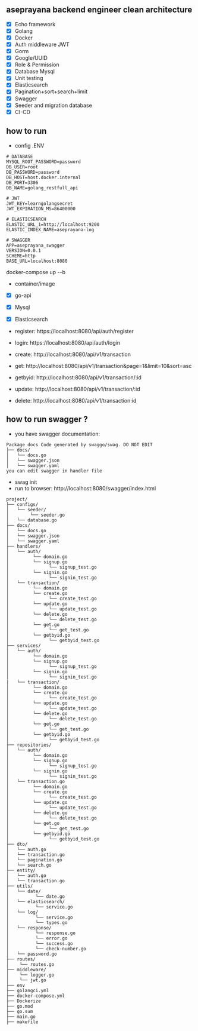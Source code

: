 ## aseprayana backend engineer clean architecture
  - [x] Echo framework
  - [x] Golang
  - [x] Docker
  - [x] Auth middleware JWT
  - [x] Gorm
  - [x] Google/UUID
  - [x] Role & Permission
  - [x] Database Mysql
  - [x] Unit testing
  - [x] Elasticsearch
  - [x] Pagination+sort+search+limit
  - [x] Swagger
  - [x] Seeder and migration database
  - [x] CI-CD

## how to run
- config .ENV
```
# DATABASE
MYSQL_ROOT_PASSWORD=password
DB_USER=root
DB_PASSWORD=password
DB_HOST=host.docker.internal
DB_PORT=3306
DB_NAME=golang_restfull_api

# JWT
JWT_KEY=learngolangsecret
JWT_EXPIRATION_MS=86400000

# ELASTICSEARCH
ELASTIC_URL_1=http://localhost:9200
ELASTIC_INDEX_NAME=aseprayana-log

# SWAGGER
APP=aseprayana_swagger
VERSION=0.0.1
SCHEME=http
BASE_URL=localhost:8080
```
docker-compose up --b
- container/image
- [x] go-api
- [x] Mysql
- [x] Elasticsearch


- register: https://localhost:8080/api/auth/register
- login: https://localhost:8080/api/auth/login

- create: http://localhost:8080/api/v1/transaction
- get: http://localhost:8080/api/v1/transaction&page=1&limit=10&sort=asc
- getbyid: http://localhost:8080/api/v1/transaction/:id
- update: http://localhost:8080/api/v1/transaction/:id
- delete: http://localhost:8080/api/v1/transaction:id

## how to run swagger ?
- you have swagger documentation:
```
Package docs Code generated by swaggo/swag. DO NOT EDIT
├── docs/
│   └── docs.go
│   └── swagger.json
│   └── swagger.yaml
you can edit swagger in handler file
```

- swag init 
- run to browser: http://localhost:8080/swagger/index.html

```
project/
├── configs/
│   └── seeder/
│        └── seeder.go
│   └── database.go
├── docs/
│   └── docs.go
│   └── swagger.json
│   └── swagger.yaml
├── handlers/
│   └── auth/
│         └── domain.go
│         └── signup.go
│               └── signup_test.go
│         └── signin.go
│               └── signin_test.go
│   └── transaction/
│         └── domain.go
│         └── create.go
│               └── create_test.go
│         └── update.go
│               └── update_test.go
│         └── delete.go
│               └── delete_test.go
│         └── get.go
│               └── get_test.go
│         └── getbyid.go
│               └── getbyid_test.go
├── services/
│   └── auth/
│         └── domain.go
│         └── signup.go
│               └── signup_test.go
│         └── signin.go
│               └── signin_test.go
|   └── transaction/
│         └── domain.go
│         └── create.go
│               └── create_test.go
│         └── update.go
│               └── update_test.go
│         └── delete.go
│               └── delete_test.go
│         └── get.go
│               └── get_test.go
│         └── getbyid.go
│               └── getbyid_test.go
├── repositories/
│   └── auth/
│         └── domain.go
│         └── signup.go
│               └── signup_test.go
│         └── signin.go
│               └── signin_test.go
│   └── transaction.go
│         └── domain.go
│         └── create.go
│               └── create_test.go
│         └── update.go
│               └── update_test.go
│         └── delete.go
│               └── delete_test.go
│         └── get.go
│               └── get_test.go
│         └── getbyid.go
│               └── getbyid_test.go
├── dto/
│   └── auth.go
│   └── transaction.go
│   └── pagination.go
│   └── search.go
├── entity/
│   └── auth.go
│   └── transaction.go
├── utils/
│   └── date/
│          └── date.go
│   └── elasticsearch/
│          └── service.go
│   └── log/
│          └── service.go
│          └── types.go
│   └── response/
│          └── response.go
│          └── error.go
│          └── success.go
│          └── check-number.go
│   └── password.go
├── routes/
│    └── routes.go
├── middleware/
│    └── logger.go
│    └── jwt.go
├── env
├── golangci.yml
├── docker-compose.yml
├── Dockerize
├── go.mod
├── go.sum
├── main.go
├── makefile
```